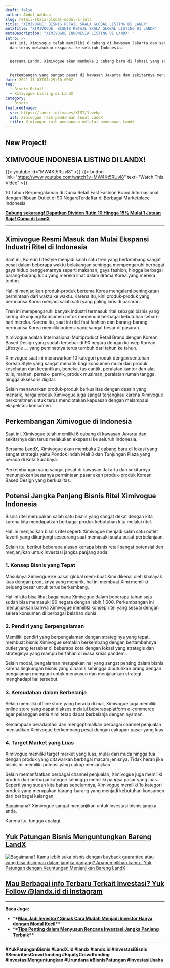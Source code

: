 ```yaml
---
draft: false
author: Abdul Wahhab
slug: retail-skala-global-modal-1-juta
title: "XIMIVOGUE: BISNIS RETAIL SKALA GLOBAL LISTING DI LANDX"
metaTitle: "XIMIVOGUE: BISNIS RETAIL SKALA GLOBAL LISTING DI LANDX"
metaDescription: "XIMIVOGUE INDONESIA LISTING DI LANDX! "
intro: >-
  aat ini, Ximivogue telah memiliki 6 cabang di kawasan Jakarta dan sekitarnya
  dan terus melakukan ekspansi ke seluruh Indonesia.


  Bersama LandX, Ximivogue akan membuka 2 cabang baru di lokasi yang sangat strategis yaitu Pondok Indah Mall 3 dan Tunjungan Plaza yang berada di Kota Surabaya.


  Perkembangan yang sangat pesat di kawasan Jakarta dan sekitarnya menunjukkan besarnya permintaan pasar akan produk-produk Korean Based Design yang berkualitas.
date: 2021-11-03T07:29:10.000Z
tag:
  - Bisnis Retail
  - Ximivogue Listing di LandX
category:
  - Bisnis
featuredImage:
  src: https://landx.id/images/XIMI/1.webp
  alt: Ximivogue raih pendanaan lewat LandX
  title: Ximivogue raih pendanaan melalui pendanaan LandX
---
```

## New Project!

## XIMIVOGUE INDONESIA LISTING DI LANDX!

{{< youtube id="MW4Kt5RUvl8" >}}
 {{< button link="https://www.youtube.com/watch?v=MW4Kt5RUvl8" text="Watch This Video" >}}

10 Tahun Berpengalaman di Dunia Retail Fast Fashion Brand Internasional dengan Ribuan Outlet di 90 NegaraTerdaftar di Berbagai Marketplace Indonesia

**[Gabung sekarang! Dapatkan Dividen Rutin 10 Hingga 15% Mulai 1 Jutaan Saja! Cuma di LandX](https://landx.id/project/#/ximi)**

- - -

## Ximivogue Resmi Masuk dan Mulai Ekspansi Industri Ritel di Indonesia

Saat ini, Korean Lifestyle menjadi salah satu tren yang berkembang sangat pesat dalam beberapa waktu belakangan sehingga mempengaruhi berbagai gaya hidup penggemarnya seperti makanan, gaya fashion, hingga berbagai barang-barang lucu yang mereka lihat dalam drama Korea yang mereka tonton.

Hal ini menjadikan produk-produk bertema Korea mengalami peningkatan permintaan dari waktu ke waktu. Karena itu, kini produk-produk yang bernuansa Korea menjadi salah satu yang paling laris di pasaran.

Tren ini mempengaruhi banyak industri termasuk ritel sebagai bisnis yang sering dikunjungi konsumen untuk memenuhi berbagai kebutuhan sehari-hari mereka. Karena itu, saat ini ritel fast fashion dan barang-barang bernuansa Korea memiliki potensi yang sangat besar di pasaran.

Ximivogue adalah Internasional Multiproduct Retail Brand dengan Korean Based Design yang sudah tersebar di 90 negara dengan konsep Korean Lifestyle __ yang peminatnya terus tumbuh dari tahun ke tahun.

Ximivogue saat ini menawarkan 10 kategori produk dengan sentuhan Korean Style yang sangat menarik bagi konsumen mulai dari produk kesehatan dan kecantikan, boneka, tas cantik, peralatan kantor dan alat tulis, mainan, pernak- pernik, produk musiman, peralatan rumah tangga, hingga aksesoris digital.

Selain menawarkan produk-produk berkualitas dengan desain yang menarik, harga produk Ximivogue juga sangat terjangkau karena Ximivogue berkomitmen untuk terus menciptakan kepuasan dengan melampaui ekspektasi konsumen.

## Perkembangan Ximivogue di Indonesia

Saat ini, Ximivogue telah memiliki 6 cabang di kawasan Jakarta dan sekitarnya dan terus melakukan ekspansi ke seluruh Indonesia.

Bersama LandX, Ximivogue akan membuka 2 cabang baru di lokasi yang sangat strategis yaitu Pondok Indah Mall 3 dan Tunjungan Plaza yang berada di Kota Surabaya.

Perkembangan yang sangat pesat di kawasan Jakarta dan sekitarnya menunjukkan besarnya permintaan pasar akan produk-produk Korean Based Design yang berkualitas.

## Potensi Jangka Panjang Bisnis Ritel Ximivogue Indonesia

Bisnis ritel merupakan salah satu bisnis yang sangat dekat dengan kita karena kita mendapatkan berbagai produk kebutuhan kita melalui ritel.

Hal ini menjadikan bisnis ritel seperti Ximivogue menjadi salah satu outlet favorit yang dikunjungi seseorang saat memasuki suatu pusat perbelanjaan.

Selain itu, berikut beberapa alasan kenapa bisnis retail sangat potensial dan menjanjikan untuk investasi jangka panjang anda:

### 1. Konsep Bisnis yang Tepat

Masuknya Ximivogue ke pasar global mem-buat Ximi dikenal oleh khalayak luas dengan produknya yang menarik, hal ini membuat Ximi memiliki peluang besar untuk terus berkembang.

Hal ini kita bisa lihat bagaimana Ximivogue dalam beberapa tahun saja sudah bisa memasuki 90 negara dengan lebih 1.600. Perkembangan ini menunjukkan bahwa Ximivogue memiliki konsep ritel yang sesuai dengan selera konsumen di berbagai belahan dunia.

### 2. Pendiri yang Berpengalaman

Memiliki pendiri yang berpengalaman dengan strateginya yang tepat, membuat bisnis Ximivogue semakin berkembang dengan bertambahnya outlet yang tersebar di beberapa kota dengan lokasi yang strategis dan strateginya yang mampu bertahan di masa krisis pandemi.

Selain modal, pengalaman merupakan hal yang sangat penting dalam bisnis karena lingkungan bisnis yang dinamis sehingga dibutuhkan orang dengan pengalaman mumpuni untuk menyusun dan menjalankan strategi menghadapi hal tersebut.

### 3. Kemudahan dalam Berbelanja

Selain memiliki offline store yang berada di mal, Ximivogue juga memiliki online store yang dapat diakses melalui beberapaplatform e-commerce agar pelanggan setia Ximi tetap dapat berbelanja dengan nyaman.

Kemampuan beradaptasi dan mengoptimalkan berbagai channel penjualan menjadikan Ximivogue berkembang pesat dengan cakupan pasar yang luas.

### 4. Target Market yang Luas

Ximivogue memiliki target market yang luas, mulai dari muda hingga tua dengan produk yang ditawarkan berbagai macam jenisnya. Tidak heran jika bisnis ini memiliki potensi yang cukup menjanjikan.

Selain memanfaatkan berbagai channel penjualan, Ximivogue juga memiliki produk dari berbagai kategori sehingga memiliki pangsa pasar yang luas. Seperti yang sudah kita bahas sebelumnya, Ximivogue memiliki 1o kategori produk yang merupakan barang-barang yang menjadi kebutuhan konsumen dari berbagai kalangan.

Bagaimana? Ximivogue sangat menjanjikan untuk investasi bisnis jangka anda.

Karena itu, tunggu apalagi...

## [Yuk Patungan Bisnis Menguntungkan Bareng LandX](https://landx.id/project/#/ximi)

[![Bagaimana? Kamu lebih suka bisnis dengan buyback guarantee atau yang bisa disimpan dalam jangka panjang? Apapun pilihan kamu.. Yuk Patungan  dengan Keuntungan Menjanjikan Bareng LandX](https://accountgram-production.sfo2.cdn.digitaloceanspaces.com/landx_ghost/2021/10/Equity-Crowdfunding-di-Indonesia-1--3.png)](https://landx.id/project/#/ximi)

## [Mau Berbagai info Terbaru Terkait Investasi? Yuk Follow @landx.id di Instagram](https://www.instagram.com/landx.id/?utm_medium=copy_link)

- - -

**Baca Juga:**

* \***\*[**Mau Jadi Investor? Simak Cara Mudah Menjadi Investor Hanya dengan Modal Kecil**](https://landx.id/blog/cara-menjadi-investor/)\*\***
* \***\*[**Tips Penting dalam Menyusun Rencana Investasi Jangka Panjang Terbaik**](https://landx.id/blog/investasi-jangka-panjang-adalah/)\*\***

- - -

**\#YukPatunganBisnis    #LandX.id    #landx         #landx.id    #InvestasiBisnis  #SecuritiesCrowdfunding   #EquityCrowdfunding    #InvestasiMenguntungkan     #Urundana    #BisnisPatungan    #InvestasiUsaha**
